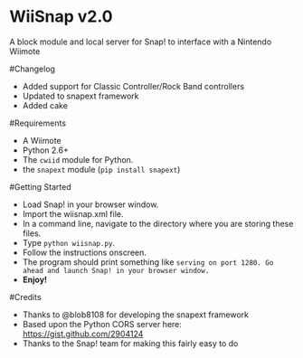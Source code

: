 WiiSnap v2.0
========

A block module and local server for Snap! to interface with a Nintendo Wiimote

#Changelog
* Added support for Classic Controller/Rock Band controllers
* Updated to snapext framework
* Added cake

#Requirements
* A Wiimote
* Python 2.6+
* The `cwiid` module for Python.
* the `snapext` module (`pip install snapext`)

#Getting Started
* Load Snap! in your browser window.
* Import the wiisnap.xml file.
* In a command line, navigate to the directory where you are storing these files.
* Type `python wiisnap.py`.
* Follow the instructions onscreen.
* The program should print something like `serving on port 1280. Go ahead and launch Snap! in your browser window.`
* **Enjoy!**


#Credits
* Thanks to @blob8108 for developing the snapext framework
* Based upon the Python CORS server here: https://gist.github.com/2904124
* Thanks to the Snap! team for making this fairly easy to do
